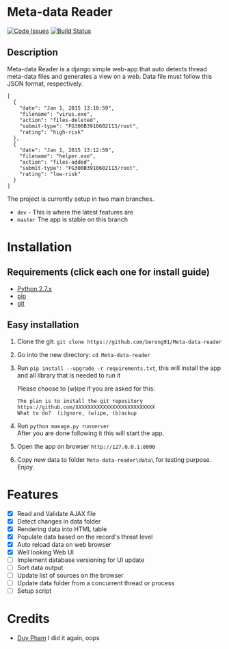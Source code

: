 # Meta-data Reader
[![Code Issues](https://www.quantifiedcode.com/api/v1/project/aaa830e2a8a148ce8a86200796335430/badge.svg)](https://www.quantifiedcode.com/app/project/aaa830e2a8a148ce8a86200796335430)
[![Build Status](https://travis-ci.org/berong91/Meta-data-reader.svg?branch=master)](https://travis-ci.org/berong91/Meta-data-reader)

## Description
Meta-data Reader is a django simple web-app that auto detects thread meta-data files and generates a view on a web. Data file must follow this JSON format, respectively.

````
[
  {
    "date": "Jan 1, 2015 13:10:59",
    "filename": "virus.exe",
    "action": "files-deleted",
    "submit-type": "FG300B3910602113/root",
    "rating": "high-risk"
  },
  {
    "date": "Jan 1, 2015 13:12:59",
    "filename": "helper.exe",
    "action": "files-added",
    "submit-type": "FG300B3910602113/root",
    "rating": "low-risk"
  }
]
````

The project is currently setup in two main branches. 
- `dev` - This is where the latest features are
- `master` The app is stable on this branch

# Installation

## Requirements (click each one for install guide)
- [Python 2.7.x](http://docs.python-guide.org/en/latest/starting/installation/)
- [pip](https://pip.pypa.io/en/stable/installing/)
- [git](https://git-scm.com/book/en/v2/Getting-Started-Installing-Git)

## Easy installation
1. Clone the git: `git clone https://github.com/berong91/Meta-data-reader`
2. Go into the new directory: `cd Meta-data-reader`
3. Run `pip install --upgrade -r requirements.txt`, this will install the app and all library that is needed to run it
    
    Please choose to (w)ipe if you are asked for this:
    ````
    The plan is to install the git repository https://github.com/XXXXXXXXXXXXXXXXXXXXXXXXXX
    What to do?  (i)gnore, (w)ipe, (b)ackup
    ````
4. Run `python manage.py runserver`  
    After you are done following it this will start the app.
5. Open the app on browser `http://127.0.0.1:8000`
6. Copy new data to folder `Meta-data-reader\data\` for testing purpose. Enjoy.

# Features
- [x] Read and Validate AJAX file
- [x] Detect changes in data folder
- [x] Rendering data into HTML table
- [x] Populate data based on the record's threat level 
- [x] Auto reload data on web browser
- [x] Well looking Web UI
- [ ] Implement database versioning for UI update 
- [ ] Sort data output
- [ ] Update list of sources on the browser
- [ ] Update data folder from a concurrent thread or process
- [ ] Setup script

# Credits
- [Duy Pham](https://github.com/berong91) I did it again, oops
